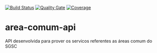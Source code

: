 [![Build Status](https://travis-ci.org/rfernandon/area-comum-api.svg?branch=master)](https://travis-ci.org/rfernandon/area-comum-api) [![Quality Gate](https://sonarcloud.io/api/project_badges/measure?project=br.com.sgsc%3Aarea-comum-api&metric=alert_status)](https://sonarcloud.io/dashboard/index/project=br.com.sgsc%3Aarea-comum-api) [![Coverage](https://sonarcloud.io/api/project_badges/measure?project=br.com.sgsc%3Aarea-comum-api&metric=coverage)](https://sonarcloud.io/sonarqube/component_measures/domain/Coverage?id=br.com.sgsc%3Aarea-comum-api)

# area-comum-api
API desenvolvida para prover os servicos referentes as áreas comum do SGSC